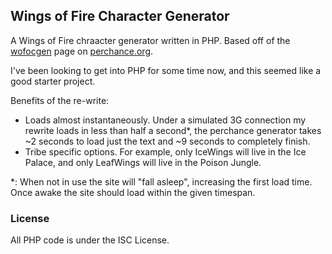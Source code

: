 ## Wings of Fire Character Generator
A Wings of Fire chraacter generator written in PHP. Based off of the [wofocgen](https://perchance.org/wofocgen-testversion) page on [perchance.org](https://perchance.org/).

I've been looking to get into PHP for some time now, and this seemed like a good starter project.

Benefits of the re-write:

-   Loads almost instantaneously. Under a simulated 3G connection my rewrite loads in less than half a second*, the perchance generator takes ~2 seconds to load just the text and ~9 seconds to completely finish.
-   Tribe specific options. For example, only IceWings will live in the Ice Palace, and only LeafWings will live in the Poison Jungle.

*: When not in use the site will "fall asleep", increasing the first load time. Once awake the site should load within the given timespan.

### License
All PHP code is under the ISC License.